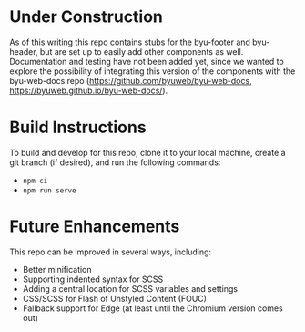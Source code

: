 # Under Construction

As of this writing this repo contains stubs for the byu-footer and byu-header, but are set up to easily add other components as well. Documentation and testing have not been added yet, since we wanted to explore the possibility of integrating this version of the components with the byu-web-docs repo (https://github.com/byuweb/byu-web-docs, https://byuweb.github.io/byu-web-docs/).

# Build Instructions

To build and develop for this repo, clone it to your local machine, create a git branch (if desired), and run the following commands:

- `npm ci`
- `npm run serve`

# Future Enhancements

This repo can be improved in several ways, including:

- Better minification
- Supporting indented syntax for SCSS
- Adding a central location for SCSS variables and settings
- CSS/SCSS for Flash of Unstyled Content (FOUC)
- Fallback support for Edge (at least until the Chromium version comes out)
